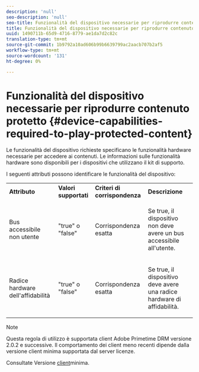 ```yaml
---
description: 'null'
seo-description: 'null'
seo-title: Funzionalità del dispositivo necessarie per riprodurre contenuto protetto
title: Funzionalità del dispositivo necessarie per riprodurre contenuto protetto
uuid: 1490711b-65d9-4716-8779-ae1da7d2c82c
translation-type: tm+mt
source-git-commit: 1b9792a10ad606b99b6639799ac2aacb707b2af5
workflow-type: tm+mt
source-wordcount: '131'
ht-degree: 0%

---
```



# Funzionalità del dispositivo necessarie per riprodurre contenuto protetto {#device-capabilities-required-to-play-protected-content}

Le funzionalità del dispositivo richieste specificano le funzionalità hardware necessarie per accedere ai contenuti. Le informazioni sulle funzionalità hardware sono disponibili per i dispositivi che utilizzano il kit di supporto.

I seguenti attributi possono identificare le funzionalità del dispositivo:

<table id="table_v3n_fks_n4"> 
 <tbody> 
  <tr> 
   <td><b>Attributo</b> </td> 
   <td><b>Valori supportati</b> </td> 
   <td><b>Criteri di corrispondenza</b> </td> 
   <td><b>Descrizione</b> </td> 
  </tr> 
  <tr> 
   <td colname="1" class="- topic/entry "> <p class="- topic/p ">Bus accessibile non utente </p> </td> 
   <td colname="2" class="- topic/entry "> <p class="- topic/p ">"true" o "false" </p> </td> 
   <td colname="3" class="- topic/entry "> <p class="- topic/p ">Corrispondenza esatta </p> </td> 
   <td colname="4" class="- topic/entry "> <p class="- topic/p ">Se true, il dispositivo non deve avere un bus accessibile all'utente. </p> </td> 
  </tr> 
  <tr> 
   <td colname="1" class="- topic/entry "> <p class="- topic/p ">Radice hardware dell'affidabilità </p> </td> 
   <td colname="2" class="- topic/entry "> <p class="- topic/p ">"true" o "false" </p> </td> 
   <td colname="3" class="- topic/entry "> <p class="- topic/p ">Corrispondenza esatta </p> </td> 
   <td colname="4" class="- topic/entry "> <p class="- topic/p ">Se true, il dispositivo deve avere una radice hardware di affidabilità. </p> </td> 
  </tr> 
 </tbody> 
</table>

>[!NOTE]
>
>Questa regola di utilizzo è supportata  client Adobe Primetime DRM versione 2.0.2 e successive. Il comportamento dei client meno recenti dipende dalla versione client minima supportata dal server licenze.
>
>Consultate Versione [client](../../../../protecting-content/setting-up-the-sdk/setup-dev-env.md)minima.

